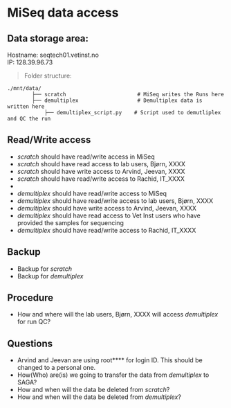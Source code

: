 # MiSeq data access

## Data storage area:

Hostname: seqtech01.vetinst.no  
IP: 128.39.96.73

> Folder structure:  

    ./mnt/data/ 
            ├── scratch                       # MiSeq writes the Runs here  
            ├── demultiplex                   # Demultiplex data is written here  
                ├── demultiplex_script.py    # Script used to demutliplex and QC the run   

## Read/Write access

* _scratch_ should have read/write access in MiSeq
* _scratch_ should have read access to lab users, Bjørn, XXXX
* _scratch_ should have write access to Arvind, Jeevan, XXXX
* _scratch_ should have read/write access to Rachid, IT_XXXX  
* 
* _demultiplex_ should have read/write access to MiSeq
* _demultiplex_ should have read/write access to lab users, Bjørn, XXXX
* _demultiplex_ should have write access to Arvind, Jeevan, XXXX
* _demultiplex_ should have read access to Vet Inst users who have provided the samples for sequencing
* _demultiplex_ should have read/write access to Rachid, IT_XXXX
  
## Backup
* Backup for _scratch_
* Backup for _demultiplex_
  
## Procedure
* How and where will the lab users, Bjørn, XXXX will access _demultiplex_ for run QC?
  
## Questions
* Arvind and Jeevan are using root**** for login ID. This should be changed to a personal one.
* How(Who) are(is) we going to transfer the data from _demultiplex_ to SAGA?
* How and when will the data be deleted from _scratch_?
* How and when will the data be deleted from _demultiplex_?
